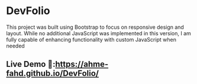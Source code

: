 # DevFolio
This project was built using Bootstrap to focus on responsive design and layout. While no additional JavaScript was implemented in this version, I am fully capable of enhancing functionality with custom JavaScript when needed
## Live Demo 🚀:https://ahme-fahd.github.io/DevFolio/
